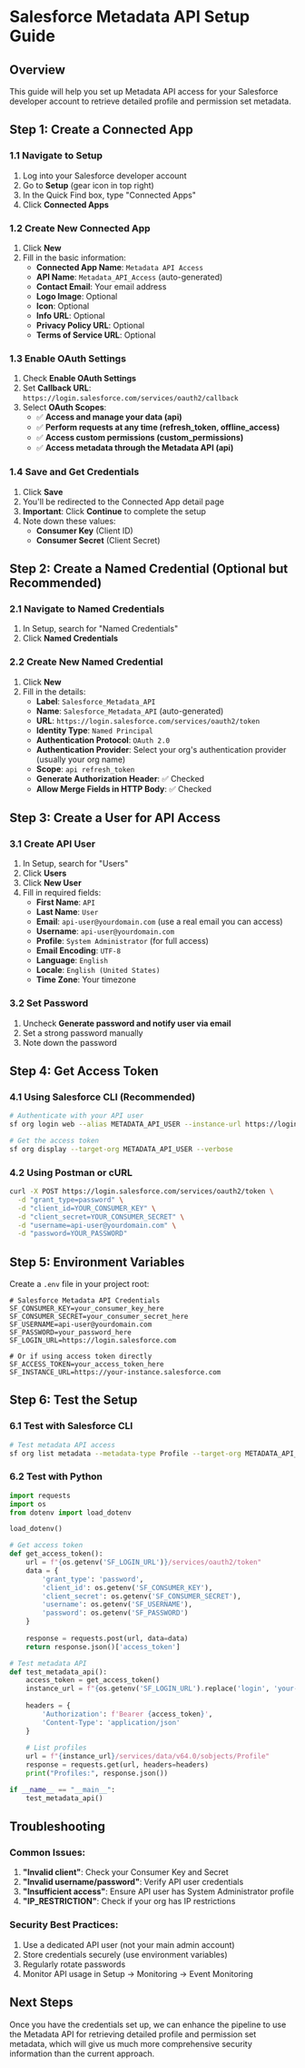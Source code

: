 # Salesforce Metadata API Setup Guide

## Overview
This guide will help you set up Metadata API access for your Salesforce developer account to retrieve detailed profile and permission set metadata.

## Step 1: Create a Connected App

### 1.1 Navigate to Setup
1. Log into your Salesforce developer account
2. Go to **Setup** (gear icon in top right)
3. In the Quick Find box, type "Connected Apps"
4. Click **Connected Apps**

### 1.2 Create New Connected App
1. Click **New**
2. Fill in the basic information:
   - **Connected App Name**: `Metadata API Access`
   - **API Name**: `Metadata_API_Access` (auto-generated)
   - **Contact Email**: Your email address
   - **Logo Image**: Optional
   - **Icon**: Optional
   - **Info URL**: Optional
   - **Privacy Policy URL**: Optional
   - **Terms of Service URL**: Optional

### 1.3 Enable OAuth Settings
1. Check **Enable OAuth Settings**
2. Set **Callback URL**: `https://login.salesforce.com/services/oauth2/callback`
3. Select **OAuth Scopes**:
   - ✅ **Access and manage your data (api)**
   - ✅ **Perform requests at any time (refresh_token, offline_access)**
   - ✅ **Access custom permissions (custom_permissions)**
   - ✅ **Access metadata through the Metadata API (api)**

### 1.4 Save and Get Credentials
1. Click **Save**
2. You'll be redirected to the Connected App detail page
3. **Important**: Click **Continue** to complete the setup
4. Note down these values:
   - **Consumer Key** (Client ID)
   - **Consumer Secret** (Client Secret)

## Step 2: Create a Named Credential (Optional but Recommended)

### 2.1 Navigate to Named Credentials
1. In Setup, search for "Named Credentials"
2. Click **Named Credentials**

### 2.2 Create New Named Credential
1. Click **New**
2. Fill in the details:
   - **Label**: `Salesforce_Metadata_API`
   - **Name**: `Salesforce_Metadata_API` (auto-generated)
   - **URL**: `https://login.salesforce.com/services/oauth2/token`
   - **Identity Type**: `Named Principal`
   - **Authentication Protocol**: `OAuth 2.0`
   - **Authentication Provider**: Select your org's authentication provider (usually your org name)
   - **Scope**: `api refresh_token`
   - **Generate Authorization Header**: ✅ Checked
   - **Allow Merge Fields in HTTP Body**: ✅ Checked

## Step 3: Create a User for API Access

### 3.1 Create API User
1. In Setup, search for "Users"
2. Click **Users**
3. Click **New User**
4. Fill in required fields:
   - **First Name**: `API`
   - **Last Name**: `User`
   - **Email**: `api-user@yourdomain.com` (use a real email you can access)
   - **Username**: `api-user@yourdomain.com`
   - **Profile**: `System Administrator` (for full access)
   - **Email Encoding**: `UTF-8`
   - **Language**: `English`
   - **Locale**: `English (United States)`
   - **Time Zone**: Your timezone

### 3.2 Set Password
1. Uncheck **Generate password and notify user via email**
2. Set a strong password manually
3. Note down the password

## Step 4: Get Access Token

### 4.1 Using Salesforce CLI (Recommended)
```bash
# Authenticate with your API user
sf org login web --alias METADATA_API_USER --instance-url https://login.salesforce.com

# Get the access token
sf org display --target-org METADATA_API_USER --verbose
```

### 4.2 Using Postman or cURL
```bash
curl -X POST https://login.salesforce.com/services/oauth2/token \
  -d "grant_type=password" \
  -d "client_id=YOUR_CONSUMER_KEY" \
  -d "client_secret=YOUR_CONSUMER_SECRET" \
  -d "username=api-user@yourdomain.com" \
  -d "password=YOUR_PASSWORD"
```

## Step 5: Environment Variables

Create a `.env` file in your project root:

```env
# Salesforce Metadata API Credentials
SF_CONSUMER_KEY=your_consumer_key_here
SF_CONSUMER_SECRET=your_consumer_secret_here
SF_USERNAME=api-user@yourdomain.com
SF_PASSWORD=your_password_here
SF_LOGIN_URL=https://login.salesforce.com

# Or if using access token directly
SF_ACCESS_TOKEN=your_access_token_here
SF_INSTANCE_URL=https://your-instance.salesforce.com
```

## Step 6: Test the Setup

### 6.1 Test with Salesforce CLI
```bash
# Test metadata API access
sf org list metadata --metadata-type Profile --target-org METADATA_API_USER
```

### 6.2 Test with Python
```python
import requests
import os
from dotenv import load_dotenv

load_dotenv()

# Get access token
def get_access_token():
    url = f"{os.getenv('SF_LOGIN_URL')}/services/oauth2/token"
    data = {
        'grant_type': 'password',
        'client_id': os.getenv('SF_CONSUMER_KEY'),
        'client_secret': os.getenv('SF_CONSUMER_SECRET'),
        'username': os.getenv('SF_USERNAME'),
        'password': os.getenv('SF_PASSWORD')
    }
    
    response = requests.post(url, data=data)
    return response.json()['access_token']

# Test metadata API
def test_metadata_api():
    access_token = get_access_token()
    instance_url = f"{os.getenv('SF_LOGIN_URL').replace('login', 'your-instance')}"
    
    headers = {
        'Authorization': f'Bearer {access_token}',
        'Content-Type': 'application/json'
    }
    
    # List profiles
    url = f"{instance_url}/services/data/v64.0/sobjects/Profile"
    response = requests.get(url, headers=headers)
    print("Profiles:", response.json())

if __name__ == "__main__":
    test_metadata_api()
```

## Troubleshooting

### Common Issues:
1. **"Invalid client"**: Check your Consumer Key and Secret
2. **"Invalid username/password"**: Verify API user credentials
3. **"Insufficient access"**: Ensure API user has System Administrator profile
4. **"IP_RESTRICTION"**: Check if your org has IP restrictions

### Security Best Practices:
1. Use a dedicated API user (not your main admin account)
2. Store credentials securely (use environment variables)
3. Regularly rotate passwords
4. Monitor API usage in Setup → Monitoring → Event Monitoring

## Next Steps

Once you have the credentials set up, we can enhance the pipeline to use the Metadata API for retrieving detailed profile and permission set metadata, which will give us much more comprehensive security information than the current approach.
